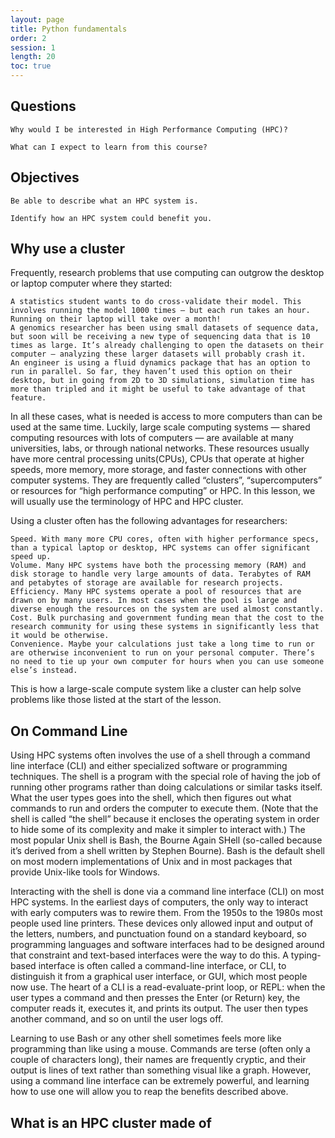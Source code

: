 ```yaml
---
layout: page
title: Python fundamentals
order: 2
session: 1
length: 20
toc: true
---
```


## Questions

    Why would I be interested in High Performance Computing (HPC)?

    What can I expect to learn from this course?

## Objectives

    Be able to describe what an HPC system is.

    Identify how an HPC system could benefit you.

## Why use a cluster 

Frequently, research problems that use computing can outgrow the desktop or laptop computer where they started:

    A statistics student wants to do cross-validate their model. This involves running the model 1000 times — but each run takes an hour. Running on their laptop will take over a month!
    A genomics researcher has been using small datasets of sequence data, but soon will be receiving a new type of sequencing data that is 10 times as large. It’s already challenging to open the datasets on their computer — analyzing these larger datasets will probably crash it.
    An engineer is using a fluid dynamics package that has an option to run in parallel. So far, they haven’t used this option on their desktop, but in going from 2D to 3D simulations, simulation time has more than tripled and it might be useful to take advantage of that feature.

In all these cases, what is needed is access to more computers than can be used at the same time. Luckily, large scale computing systems — shared computing resources with lots of computers — are available at many universities, labs, or through national networks. These resources usually have more central processing units(CPUs), CPUs that operate at higher speeds, more memory, more storage, and faster connections with other computer systems. They are frequently called “clusters”, “supercomputers” or resources for “high performance computing” or HPC. In this lesson, we will usually use the terminology of HPC and HPC cluster.

Using a cluster often has the following advantages for researchers:

    Speed. With many more CPU cores, often with higher performance specs, than a typical laptop or desktop, HPC systems can offer significant speed up.
    Volume. Many HPC systems have both the processing memory (RAM) and disk storage to handle very large amounts of data. Terabytes of RAM and petabytes of storage are available for research projects.
    Efficiency. Many HPC systems operate a pool of resources that are drawn on by many users. In most cases when the pool is large and diverse enough the resources on the system are used almost constantly.
    Cost. Bulk purchasing and government funding mean that the cost to the research community for using these systems in significantly less that it would be otherwise.
    Convenience. Maybe your calculations just take a long time to run or are otherwise inconvenient to run on your personal computer. There’s no need to tie up your own computer for hours when you can use someone else’s instead.

This is how a large-scale compute system like a cluster can help solve problems like those listed at the start of the lesson.

## On Command Line

Using HPC systems often involves the use of a shell through a command line interface (CLI) and either specialized software or programming techniques. The shell is a program with the special role of having the job of running other programs rather than doing calculations or similar tasks itself. What the user types goes into the shell, which then figures out what commands to run and orders the computer to execute them. (Note that the shell is called “the shell” because it encloses the operating system in order to hide some of its complexity and make it simpler to interact with.) The most popular Unix shell is Bash, the Bourne Again SHell (so-called because it’s derived from a shell written by Stephen Bourne). Bash is the default shell on most modern implementations of Unix and in most packages that provide Unix-like tools for Windows.

Interacting with the shell is done via a command line interface (CLI) on most HPC systems. In the earliest days of computers, the only way to interact with early computers was to rewire them. From the 1950s to the 1980s most people used line printers. These devices only allowed input and output of the letters, numbers, and punctuation found on a standard keyboard, so programming languages and software interfaces had to be designed around that constraint and text-based interfaces were the way to do this. A typing-based interface is often called a command-line interface, or CLI, to distinguish it from a graphical user interface, or GUI, which most people now use. The heart of a CLI is a read-evaluate-print loop, or REPL: when the user types a command and then presses the Enter (or Return) key, the computer reads it, executes it, and prints its output. The user then types another command, and so on until the user logs off.

Learning to use Bash or any other shell sometimes feels more like programming than like using a mouse. Commands are terse (often only a couple of characters long), their names are frequently cryptic, and their output is lines of text rather than something visual like a graph. However, using a command line interface can be extremely powerful, and learning how to use one will allow you to reap the benefits described above.

## What is an HPC cluster made of
